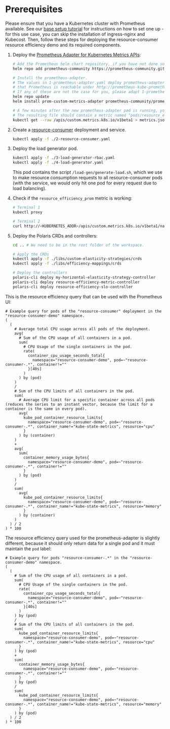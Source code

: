 # Prerequisites

Please ensure that you have a Kubernetes cluster with Prometheus available.
See our [base setup tutorial](https://github.com/polaris-slo-cloud/polaris/tree/master/testbeds/kubernetes/microk8s/base) for instructions on how to set one up - for this use case, you can skip the installation of ingress-nginx and Kubecost.
Then, follow these steps for deploying the resource-consumer resource efficiency demo and its required components.

1. Deploy the [Prometheus Adapter for Kubernetes Metrics APIs](https://github.com/kubernetes-sigs/prometheus-adapter):

    ```sh
    # Add the Prometheus helm chart repository, if you have not done so already during cluster setup.
    helm repo add prometheus-community https://prometheus-community.github.io/helm-charts
    
    # Install the prometheus-adapter.
    # The values in 1-prometheus-adapter.yaml deploy prometheus-adapter in the `monitoring` namespace and assume
    # that Prometheus is reachable under http://prometheus-kube-prometheus-prometheus.monitoring.svc:9090
    # If any of these are not the case for you, please adapt 1-prometheus-adapter.yaml.
    helm repo update
    helm install prom-custom-metrics-adapter prometheus-community/prometheus-adapter -f ./1-prometheus-adapter.yaml

    # A few minutes after the new prometheus-adapter pod is running, you can list all available custom metrics using the command below.
    # The resulting file should contain a metric named "pods/resource_efficiency_prom".
    kubectl get --raw /apis/custom.metrics.k8s.io/v1beta1 > metrics.json
    ```

2. Create a [resource-consumer](https://github.com/kubernetes/kubernetes/tree/master/test/images/resource-consumer) deployment and service.

    ```sh
    kubectl apply -f ./2-resource-consumer.yaml
    ```

3. Deploy the load generator pod.

    ```sh
    kubectl apply -f ./3-load-generator-rbac.yaml
    kubectl apply -f ./4-load-generator.yaml
    ```

    This pod contains the script `/load-gen/generate-load.sh`, which we use to make resource consumption requests to all resource-consumer pods (with the service, we would only hit one pod for every request due to load balancing).

4. Check if the `resource_efficiency_prom` metric is working:

    ```sh
    # Terminal 1
    kubectl proxy

    # Terminal 2
    curl http://<KUBERNETES_ADDR>/apis/custom.metrics.k8s.io/v1beta1/namespaces/resource-consumer-demo/pods/*/resource_efficiency_prom
    ```

5. Deploy the Polaris CRDs and controllers:

    ```sh
    cd .. # We need to be in the root folder of the workspace.

    # Apply the CRDs
    kubectl apply -f ./libs/custom-elasticity-strategies/crds
    kubectl apply -f ./libs/efficiency-mappings/crds

    # Deploy the controllers
    polaris-cli deploy my-horizontal-elasticity-strategy-controller
    polaris-cli deploy resource-efficiency-metric-controller
    polaris-cli deploy resource-efficiency-slo-controller
    ```

This is the resource efficiency query that can be used with the Prometheus UI:
```
# Example query for pods of the "resource-consumer" deployment in the "resource-consumer-demo" namespace.
(
  (
    # Average total CPU usage across all pods of the deployment.
    avg(
      # Sum of the CPU usage of all containers in a pod.
      sum(
        # CPU Usage of the single containers in the pod.
        rate(
          container_cpu_usage_seconds_total{
            namespace="resource-consumer-demo", pod=~"resource-consumer-.*", container!=""
          }[40s]
        )
      ) by (pod)
    )
    /
    # Sum of the CPU limits of all containers in the pod.
    sum(
      # Average CPU limit for a specific container across all pods (reduces the series to an instant vector, because the limit for a container is the same in every pod).
      avg(
        kube_pod_container_resource_limits{
          namespace="resource-consumer-demo", pod=~"resource-consumer-.*", container_name!="kube-state-metrics", resource="cpu"
        }
      ) by (container)
    )
    +
    avg(
      sum(
        container_memory_usage_bytes{
          namespace="resource-consumer-demo", pod=~"resource-consumer-.*", container!=""
        }
      ) by (pod)
    )
    /
    sum(
      avg(
        kube_pod_container_resource_limits{
          namespace="resource-consumer-demo", pod=~"resource-consumer-.*", container_name!="kube-state-metrics", resource="memory"
        }
      ) by (container)
    )
  ) / 2
) * 100
```


The resource efficiency query used for the prometheus-adapter is slightly different, because it should only return data for a single pod and it must maintain the `pod` label:
```
# Example query for pods "resource-consumer-.*" in the "resource-consumer-demo" namespace.
(
  (
    # Sum of the CPU usage of all containers in a pod.
    sum(
      # CPU Usage of the single containers in the pod.
      rate(
        container_cpu_usage_seconds_total{
          namespace="resource-consumer-demo", pod=~"resource-consumer-.*", container!=""
        }[40s]
      )
    ) by (pod)
    /
    # Sum of the CPU limits of all containers in the pod.
    sum(
      kube_pod_container_resource_limits{
        namespace="resource-consumer-demo", pod=~"resource-consumer-.*", container_name!="kube-state-metrics", resource="cpu"
      }
    ) by (pod)
    +
    sum(
      container_memory_usage_bytes{
        namespace="resource-consumer-demo", pod=~"resource-consumer-.*", container!=""
      }
    ) by (pod)
    /
    sum(
      kube_pod_container_resource_limits{
        namespace="resource-consumer-demo", pod=~"resource-consumer-.*", container_name!="kube-state-metrics", resource="memory"
      }
    ) by (pod)
  ) / 2
) * 100
```

